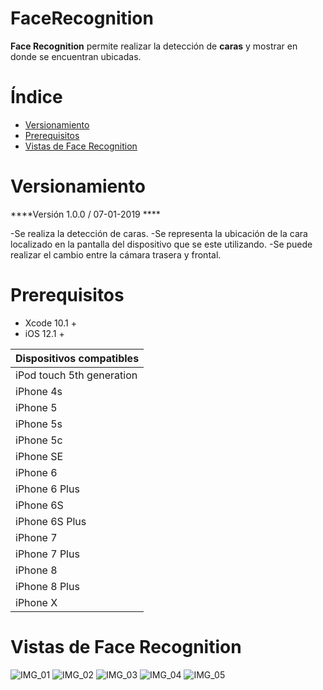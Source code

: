 

# FaceRecognition

****Face Recognition****  permite realizar la detección de ****caras**** y mostrar en donde se encuentran ubicadas.

# Índice

* [Versionamiento][ref-version]
* [Prerequisitos][ref-prerequisitos]
* [Vistas de Face Recognition][ref-vistas]

# Versionamiento

****Versión 1.0.0 / 07-01-2019 ****

-Se realiza la detección de caras.
-Se representa la ubicación de la cara localizado en la pantalla del dispositivo que se este utilizando.
-Se puede realizar el cambio entre la cámara trasera y frontal.

# Prerequisitos

  * Xcode 10.1 +
  * iOS 12.1 + 

| Dispositivos compatibles | 
  | ------------------------------- | 
  | iPod touch 5th generation | 
  | iPhone 4s |  
  | iPhone 5 |
  | iPhone 5s |
  | iPhone 5c |
  | iPhone SE |
  | iPhone 6 |
  | iPhone 6 Plus |
  | iPhone  6S |
  | iPhone 6S Plus |
  | iPhone 7 |
  | iPhone 7 Plus |
  | iPhone 8 |
  | iPhone 8 Plus |
  | iPhone  X |

# Vistas de Face Recognition

![IMG_01][IMG_01]
![IMG_02][IMG_02]
![IMG_03][IMG_03]
![IMG_04][IMG_04]
![IMG_05][IMG_05]

[ref-version]:  #versionamiento
[ref-vistas]:#vistas-de-face-recognition
[ref-prerequisitos]:#prerequisitos

[IMG_01]: img/IMG_01.PNG
[IMG_02]: img/IMG_02.PNG
[IMG_03]: img/IMG_03.PNG
[IMG_04]: img/IMG_04.PNG
[IMG_05]: img/IMG_05.PNG

